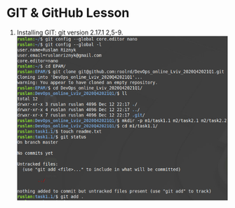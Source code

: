 **GIT & GitHub Lesson**
=======================

1. Installing GIT:
	git version 2.17.1
2,5-9.
	![2,5-9](./screenshots_1/2020-12-13_010243.jpg)

